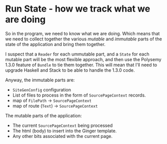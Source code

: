 # Run State - how we track what we are doing

So in the program, we need to know what we are doing.  Which means that we need
to collect together the various *mutable* and *immutable* parts of the state of
the application and bring them together.

I suspect that a `Reader` for each ummutable part, and a `State` for each
mutable part will be the most flexible approach, and then use the Polysemy
1.3.0 feature of `Bundle` to tie them together.  This will mean that I'll need
to upgrade Haskell and Stack to be able to handle the 1.3.0 code.

Anyway, the immutable parts are:

* `SiteGenConfig` configuration
* List of files to process in the form of `SourcePageContext` records.
* map of `FilePath` -> `SourcePageContext`
* map of route (`Text`) -> `SourcePageContext`

The mutable parts of the application:

* The current `SourcePageContext` being processed
* The html (body) to insert into the Ginger template.
* Any other bits associated with the current page.
